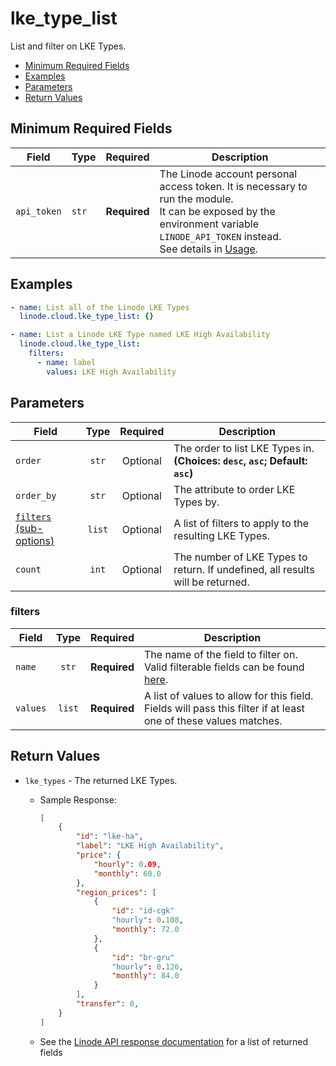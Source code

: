 # lke_type_list

List and filter on LKE Types.

- [Minimum Required Fields](#minimum-required-fields)
- [Examples](#examples)
- [Parameters](#parameters)
- [Return Values](#return-values)

## Minimum Required Fields
| Field       | Type  | Required     | Description                                                                                                                                                                                                              |
|-------------|-------|--------------|--------------------------------------------------------------------------------------------------------------------------------------------------------------------------------------------------------------------------|
| `api_token` | `str` | **Required** | The Linode account personal access token. It is necessary to run the module. <br/>It can be exposed by the environment variable `LINODE_API_TOKEN` instead. <br/>See details in [Usage](https://github.com/linode/ansible_linode?tab=readme-ov-file#usage). |

## Examples

```yaml
- name: List all of the Linode LKE Types
  linode.cloud.lke_type_list: {}
```

```yaml
- name: List a Linode LKE Type named LKE High Availability
  linode.cloud.lke_type_list:
    filters:
      - name: label
        values: LKE High Availability

```


## Parameters

| Field     | Type | Required | Description                                                                  |
|-----------|------|----------|------------------------------------------------------------------------------|
| `order` | <center>`str`</center> | <center>Optional</center> | The order to list LKE Types in.  **(Choices: `desc`, `asc`; Default: `asc`)** |
| `order_by` | <center>`str`</center> | <center>Optional</center> | The attribute to order LKE Types by.   |
| [`filters` (sub-options)](#filters) | <center>`list`</center> | <center>Optional</center> | A list of filters to apply to the resulting LKE Types.   |
| `count` | <center>`int`</center> | <center>Optional</center> | The number of LKE Types to return. If undefined, all results will be returned.   |

### filters

| Field     | Type | Required | Description                                                                  |
|-----------|------|----------|------------------------------------------------------------------------------|
| `name` | <center>`str`</center> | <center>**Required**</center> | The name of the field to filter on. Valid filterable fields can be found [here](https://techdocs.akamai.com/linode-api/reference/api).   |
| `values` | <center>`list`</center> | <center>**Required**</center> | A list of values to allow for this field. Fields will pass this filter if at least one of these values matches.   |

## Return Values

- `lke_types` - The returned LKE Types.

    - Sample Response:
        ```json
        [
            {
                "id": "lke-ha",
                "label": "LKE High Availability",
                "price": {
                    "hourly": 0.09,
                    "monthly": 60.0
                },
                "region_prices": [
                    {
                        "id": "id-cgk"
                        "hourly": 0.108,
                        "monthly": 72.0
                    },
                    {
                        "id": "br-gru"
                        "hourly": 0.126,
                        "monthly": 84.0
                    }
                ],
                "transfer": 0,
            }
        ]
        ```
    - See the [Linode API response documentation](https://techdocs.akamai.com/linode-api/reference/api) for a list of returned fields


